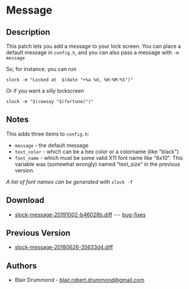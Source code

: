 Message
=======

Description
-----------
This patch lets you add a message to your lock screen. You can place a default
message in `config.h`, and you can also pass a message with `-m message`

So, for instance, you can run

	slock -m "Locked at  $(date "+%a %d, %H:%M:%S")"

Or if you want a silly lockscreen

	slock -m "$(cowsay "$(fortune)")"

Notes
-----
This adds three items to `config.h`: 

* `message` - the default message 
* `text_color` - which can be a hex color or a colorname (like "black")
* `font_name` - which must be some valid X11 font name like "6x10". This variable was (somewhat wrongly) named "text_size" in the previous version.

*A list of font names can be generated with* `slock -f`

Download
--------
* [slock-message-20191002-b46028b.diff](slock-message-20191002-b46028b.diff) --- [bug-fixes](bug-fixes)


Previous Version
----------------
* [slock-message-20180626-35633d4.diff](slock-message-20180626-35633d4.diff)

Authors
-------
* Blair Drummond - blair.robert.drummond@gmail.com
